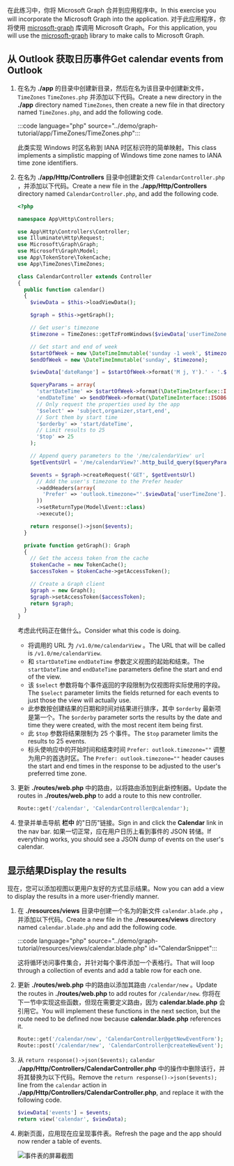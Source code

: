 <!-- markdownlint-disable MD002 MD041 -->

<span data-ttu-id="509eb-101">在此练习中，你将 Microsoft Graph 合并到应用程序中。</span><span class="sxs-lookup"><span data-stu-id="509eb-101">In this exercise you will incorporate the Microsoft Graph into the application.</span></span> <span data-ttu-id="509eb-102">对于此应用程序，你将使用 [microsoft-graph](https://github.com/microsoftgraph/msgraph-sdk-php) 库调用 Microsoft Graph。</span><span class="sxs-lookup"><span data-stu-id="509eb-102">For this application, you will use the [microsoft-graph](https://github.com/microsoftgraph/msgraph-sdk-php) library to make calls to Microsoft Graph.</span></span>

## <a name="get-calendar-events-from-outlook"></a><span data-ttu-id="509eb-103">从 Outlook 获取日历事件</span><span class="sxs-lookup"><span data-stu-id="509eb-103">Get calendar events from Outlook</span></span>

1. <span data-ttu-id="509eb-104">在名为 **./app** 的目录中创建新目录，然后在名为该目录中创建新文件， `TimeZones` `TimeZones.php` 并添加以下代码。</span><span class="sxs-lookup"><span data-stu-id="509eb-104">Create a new directory in the **./app** directory named `TimeZones`, then create a new file in that directory named `TimeZones.php`, and add the following code.</span></span>

    :::code language="php" source="../demo/graph-tutorial/app/TimeZones/TimeZones.php":::

    <span data-ttu-id="509eb-105">此类实现 Windows 时区名称到 IANA 时区标识符的简单映射。</span><span class="sxs-lookup"><span data-stu-id="509eb-105">This class implements a simplistic mapping of Windows time zone names to IANA time zone identifiers.</span></span>

1. <span data-ttu-id="509eb-106">在名为 **./app/Http/Controllers** 目录中创建新文件 `CalendarController.php` ，并添加以下代码。</span><span class="sxs-lookup"><span data-stu-id="509eb-106">Create a new file in the **./app/Http/Controllers** directory named `CalendarController.php`, and add the following code.</span></span>

    ```php
    <?php

    namespace App\Http\Controllers;

    use App\Http\Controllers\Controller;
    use Illuminate\Http\Request;
    use Microsoft\Graph\Graph;
    use Microsoft\Graph\Model;
    use App\TokenStore\TokenCache;
    use App\TimeZones\TimeZones;

    class CalendarController extends Controller
    {
      public function calendar()
      {
        $viewData = $this->loadViewData();

        $graph = $this->getGraph();

        // Get user's timezone
        $timezone = TimeZones::getTzFromWindows($viewData['userTimeZone']);

        // Get start and end of week
        $startOfWeek = new \DateTimeImmutable('sunday -1 week', $timezone);
        $endOfWeek = new \DateTimeImmutable('sunday', $timezone);

        $viewData['dateRange'] = $startOfWeek->format('M j, Y').' - '.$endOfWeek->format('M j, Y');

        $queryParams = array(
          'startDateTime' => $startOfWeek->format(\DateTimeInterface::ISO8601),
          'endDateTime' => $endOfWeek->format(\DateTimeInterface::ISO8601),
          // Only request the properties used by the app
          '$select' => 'subject,organizer,start,end',
          // Sort them by start time
          '$orderby' => 'start/dateTime',
          // Limit results to 25
          '$top' => 25
        );

        // Append query parameters to the '/me/calendarView' url
        $getEventsUrl = '/me/calendarView?'.http_build_query($queryParams);

        $events = $graph->createRequest('GET', $getEventsUrl)
          // Add the user's timezone to the Prefer header
          ->addHeaders(array(
            'Prefer' => 'outlook.timezone="'.$viewData['userTimeZone'].'"'
          ))
          ->setReturnType(Model\Event::class)
          ->execute();

        return response()->json($events);
      }

      private function getGraph(): Graph
      {
        // Get the access token from the cache
        $tokenCache = new TokenCache();
        $accessToken = $tokenCache->getAccessToken();

        // Create a Graph client
        $graph = new Graph();
        $graph->setAccessToken($accessToken);
        return $graph;
      }
    }
    ```

    <span data-ttu-id="509eb-107">考虑此代码正在做什么。</span><span class="sxs-lookup"><span data-stu-id="509eb-107">Consider what this code is doing.</span></span>

    - <span data-ttu-id="509eb-108">将调用的 URL 为 `/v1.0/me/calendarView` 。</span><span class="sxs-lookup"><span data-stu-id="509eb-108">The URL that will be called is `/v1.0/me/calendarView`.</span></span>
    - <span data-ttu-id="509eb-109">和 `startDateTime` `endDateTime` 参数定义视图的起始和结束。</span><span class="sxs-lookup"><span data-stu-id="509eb-109">The `startDateTime` and `endDateTime` parameters define the start and end of the view.</span></span>
    - <span data-ttu-id="509eb-110">该 `$select` 参数将每个事件返回的字段限制为仅视图将实际使用的字段。</span><span class="sxs-lookup"><span data-stu-id="509eb-110">The `$select` parameter limits the fields returned for each events to just those the view will actually use.</span></span>
    - <span data-ttu-id="509eb-111">此参数按创建结果的日期和时间对结果进行排序，其中 `$orderby` 最新项是第一个。</span><span class="sxs-lookup"><span data-stu-id="509eb-111">The `$orderby` parameter sorts the results by the date and time they were created, with the most recent item being first.</span></span>
    - <span data-ttu-id="509eb-112">此 `$top` 参数将结果限制为 25 个事件。</span><span class="sxs-lookup"><span data-stu-id="509eb-112">The `$top` parameter limits the results to 25 events.</span></span>
    - <span data-ttu-id="509eb-113">标头使响应中的开始时间和结束时间 `Prefer: outlook.timezone=""` 调整为用户的首选时区。</span><span class="sxs-lookup"><span data-stu-id="509eb-113">The `Prefer: outlook.timezone=""` header causes the start and end times in the response to be adjusted to the user's preferred time zone.</span></span>

1. <span data-ttu-id="509eb-114">更新 **./routes/web.php** 中的路由，以将路由添加到此新控制器。</span><span class="sxs-lookup"><span data-stu-id="509eb-114">Update the routes in **./routes/web.php** to add a route to this new controller.</span></span>

    ```php
    Route::get('/calendar', 'CalendarController@calendar');
    ```

1. <span data-ttu-id="509eb-115">登录并单击导航 **栏中** 的"日历"链接。</span><span class="sxs-lookup"><span data-stu-id="509eb-115">Sign in and click the **Calendar** link in the nav bar.</span></span> <span data-ttu-id="509eb-116">如果一切正常，应在用户日历上看到事件的 JSON 转储。</span><span class="sxs-lookup"><span data-stu-id="509eb-116">If everything works, you should see a JSON dump of events on the user's calendar.</span></span>

## <a name="display-the-results"></a><span data-ttu-id="509eb-117">显示结果</span><span class="sxs-lookup"><span data-stu-id="509eb-117">Display the results</span></span>

<span data-ttu-id="509eb-118">现在，您可以添加视图以更用户友好的方式显示结果。</span><span class="sxs-lookup"><span data-stu-id="509eb-118">Now you can add a view to display the results in a more user-friendly manner.</span></span>

1. <span data-ttu-id="509eb-119">在 **./resources/views** 目录中创建一个名为的新文件 `calendar.blade.php` ，并添加以下代码。</span><span class="sxs-lookup"><span data-stu-id="509eb-119">Create a new file in the **./resources/views** directory named `calendar.blade.php` and add the following code.</span></span>

    :::code language="php" source="../demo/graph-tutorial/resources/views/calendar.blade.php" id="CalendarSnippet":::

    <span data-ttu-id="509eb-120">这将循环访问事件集合，并针对每个事件添加一个表格行。</span><span class="sxs-lookup"><span data-stu-id="509eb-120">That will loop through a collection of events and add a table row for each one.</span></span>

1. <span data-ttu-id="509eb-121">更新 **./routes/web.php** 中的路由以添加其路由 `/calendar/new` 。</span><span class="sxs-lookup"><span data-stu-id="509eb-121">Update the routes in **./routes/web.php** to add routes for `/calendar/new`.</span></span> <span data-ttu-id="509eb-122">你将在下一节中实现这些函数，但现在需要定义路由，因为 **calendar.blade.php** 会引用它。</span><span class="sxs-lookup"><span data-stu-id="509eb-122">You will implement these functions in the next section, but the route need to be defined now because **calendar.blade.php** references it.</span></span>

    ```php
    Route::get('/calendar/new', 'CalendarController@getNewEventForm');
    Route::post('/calendar/new', 'CalendarController@createNewEvent');
    ```

1. <span data-ttu-id="509eb-123">从 `return response()->json($events);` `calendar` **./app/Http/Controllers/CalendarController.php** 中的操作中删除该行，并将其替换为以下代码。</span><span class="sxs-lookup"><span data-stu-id="509eb-123">Remove the `return response()->json($events);` line from the `calendar` action in **./app/Http/Controllers/CalendarController.php**, and replace it with the following code.</span></span>

    ```php
    $viewData['events'] = $events;
    return view('calendar', $viewData);
    ```

1. <span data-ttu-id="509eb-124">刷新页面，应用现在应呈现事件表。</span><span class="sxs-lookup"><span data-stu-id="509eb-124">Refresh the page and the app should now render a table of events.</span></span>

    ![事件表的屏幕截图](./images/add-msgraph-01.png)
